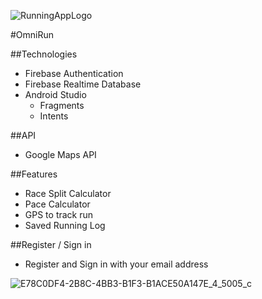 ![RunningAppLogo](https://github.com/Rohan-Dalal/OmniRun-Hub/assets/133245983/0354bda6-fdeb-4b6c-9831-e1e1d092d663)

#OmniRun

##Technologies
* Firebase Authentication
* Firebase Realtime Database
* Android Studio
  * Fragments
  * Intents

##API
* Google Maps API

##Features
* Race Split Calculator
* Pace Calculator
* GPS to track run
* Saved Running Log

##Register / Sign in
* Register and Sign in with your email address

![E78C0DF4-2B8C-4BB3-B1F3-B1ACE50A147E_4_5005_c](https://github.com/Rohan-Dalal/OmniRun-Hub/assets/133245983/069d024e-afe9-483a-a604-ce99facf2677)
